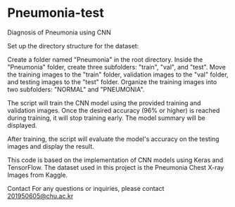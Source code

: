 # Pneumonia-test
Diagnosis of Pneumonia using CNN

Set up the directory structure for the dataset:

Create a folder named "Pneumonia" in the root directory.
Inside the "Pneumonia" folder, create three subfolders: "train", "val", and "test".
Move the training images to the "train" folder, validation images to the "val" folder, and testing images to the "test" folder.
Organize the training images into two subfolders: "NORMAL" and "PNEUMONIA".


The script will train the CNN model using the provided training and validation images. Once the desired accuracy (96% or higher) is reached during training, it will stop training early. The model summary will be displayed.

After training, the script will evaluate the model's accuracy on the testing images and display the result.


This code is based on the implementation of CNN models using Keras and TensorFlow.
The dataset used in this project is the Pneumonia Chest X-ray Images from Kaggle.

Contact
For any questions or inquiries, please contact 201950605@chu.ac.kr
